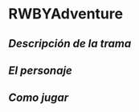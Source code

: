 # RWBYAdventure 
 
## _**Descripción de la trama**_  
  
    
## _**El personaje**_  
  
  
## _**Como jugar**_
